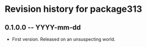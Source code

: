 # Revision history for package313

## 0.1.0.0 -- YYYY-mm-dd

* First version. Released on an unsuspecting world.

